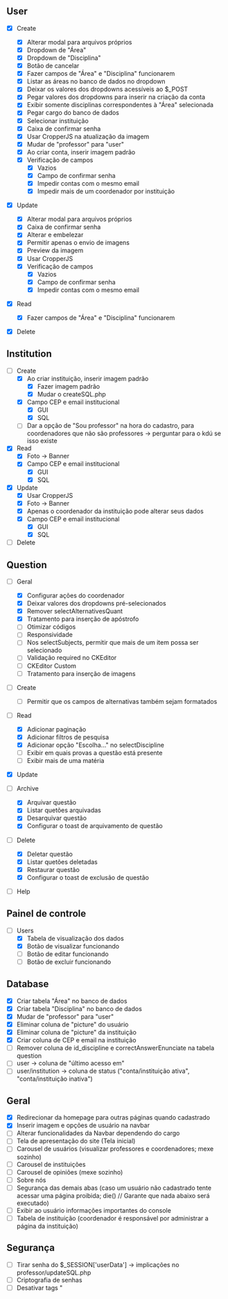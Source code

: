 ## User
- [X] Create
	- [X] Alterar modal para arquivos próprios
	- [X] Dropdown de "Área"
	- [X] Dropdown de "Disciplina"
	- [X] Botão de cancelar
	- [X] Fazer campos de "Área" e "Disciplina" funcionarem
	- [X] Listar as áreas no banco de dados no dropdown
	- [X] Deixar os valores dos dropdowns acessíveis ao $_POST
	- [X] Pegar valores dos dropdowns para inserir na criação da conta
	- [X] Exibir somente disciplinas correspondentes à "Área" selecionada
	- [X] Pegar cargo do banco de dados
	- [X] Selecionar instituição
	- [X] Caixa de confirmar senha
	- [X] Usar CropperJS na atualização da imagem
	- [X] Mudar de "professor" para "user"
	- [X] Ao criar conta, inserir imagem padrão	
	- [X] Verificação de campos
		- [X] Vazios
		- [X] Campo de confirmar senha
		- [X] Impedir contas com o mesmo email
		- [X] Impedir mais de um coordenador por instituição
	
- [X] Update
	- [X] Alterar modal para arquivos próprios
	- [X] Caixa de confirmar senha
	- [X] Alterar e embelezar
	- [X] Permitir apenas o envio de imagens
	- [X] Preview da imagem
	- [X] Usar CropperJS
	- [X] Verificação de campos
		- [X] Vazios
		- [X] Campo de confirmar senha
		- [X] Impedir contas com o mesmo email

- [X] Read
	- [X] Fazer campos de "Área" e "Disciplina" funcionarem

- [X] Delete


## Institution
- [ ] Create
	- [X] Ao criar instituição, inserir imagem padrão
		- [X] Fazer imagem padrão
		- [X] Mudar o createSQL.php
	- [X] Campo CEP e email institucional
		- [X] GUI
		- [X] SQL

	- [ ] Dar a opção de "Sou professor" na hora do cadastro, para coordenadores que não são professores -> perguntar para o kdú se isso existe

- [X] Read
	- [X] Foto -> Banner
	- [X] Campo CEP e email institucional
		- [X] GUI
		- [X] SQL

- [X] Update
	- [X] Usar CropperJS
	- [X] Foto -> Banner
	- [X] Apenas o coordenador da instituição pode alterar seus dados
	- [X] Campo CEP e email institucional
		- [X] GUI
		- [X] SQL

- [ ] Delete

## Question
- [ ] Geral
	- [X] Configurar ações do coordenador
	- [X] Deixar valores dos dropdowns pré-selecionados
	- [X] Remover selectAlternativesQuant
	- [X] Tratamento para inserção de apóstrofo
	- [ ] Otimizar códigos
	- [ ] Responsividade
	- [ ] Nos selectSubjects, permitir que mais de um item possa ser selecionado
	- [ ] Validação required no CKEditor
	- [ ] CKEditor Custom
	- [ ] Tratamento para inserção de imagens

- [ ] Create
	- [ ] Permitir que os campos de alternativas também sejam formatados

- [ ] Read
	- [X] Adicionar paginação
	- [X] Adicionar filtros de pesquisa
	- [X] Adicionar opção "Escolha..." no selectDiscipline
	- [ ] Exibir em quais provas a questão está presente
	- [ ] Exibir mais de uma matéria
	
- [X] Update

- [ ] Archive
	- [X] Arquivar questão
	- [X] Listar quetões arquivadas
	- [X] Desarquivar questão
	- [X] Configurar o toast de arquivamento de questão

- [ ] Delete
	- [X] Deletar questão
	- [X] Listar quetões deletadas
	- [X] Restaurar questão
	- [X] Configurar o toast de exclusão de questão

- [ ] Help

## Painel de controle
- [ ] Users
	- [X] Tabela de visualização dos dados
	- [X] Botão de visualizar funcionando
	- [ ] Botão de editar funcionando
	- [ ] Botão de excluir funcionando

## Database

- [X] Criar tabela "Área" no banco de dados
- [X] Criar tabela "Disciplina" no banco de dados
- [X] Mudar de "professor" para "user"
- [X] Eliminar coluna de "picture" do usuário
- [X] Eliminar coluna de "picture" da instituição
- [X] Criar coluna de CEP e email na instituição
- [ ] Remover coluna de id_discipline e correctAnswerEnunciate na tabela question
- [ ] user -> coluna de "último acesso em"
- [ ] user/institution -> coluna de status ("conta/instituição ativa", "conta/instituição inativa")

## Geral
- [X] Redirecionar da homepage para outras páginas quando cadastrado
- [X] Inserir imagem e opções de usuário na navbar
- [ ] Alterar funcionalidades da Navbar dependendo do cargo
- [ ] Tela de apresentação do site (Tela inicial)
- [ ] Carousel de usuários (visualizar professores e coordenadores; mexe sozinho)
- [ ] Carousel de instituições
- [ ] Carousel de opiniões (mexe sozinho)
- [ ] Sobre nós
- [ ] Segurança das demais abas (caso um usuário não cadastrado tente acessar uma página proibida; die() // Garante que nada abaixo será executado)
- [ ] Exibir ao usuário informações importantes do console
- [ ] Tabela de instituição (coordenador é responsável por administrar a página da instituição)

## Segurança
- [ ] Tirar senha do $_SESSION['userData'] -> implicações no professor/updateSQL.php
- [ ] Criptografia de senhas
- [ ] Desativar tags "<script>" e "<?php" do que o CkEditor retorna
- [ ] Verificar, no início de cada página, as possibilidades de erro 403 ou 404

## Observações
	1 coordenador por escola
	professores dessa escola são subordinados a esse coordenador
	coordenadores tem página de gerenciamento dos professores
	somente programadores podem criar instituições e coordenadores
	somente coordenadores podem criar professores


## Dicas
	* Use die() se não achou $_GET
	* enctype="multipart/form-data" -> atributo necessário em <form> caso envolva envio de imagens
	* Quando as imagens não estiverem atualizando, pode ser que o navegador esteja guardando-as em cache.
	Para evitar isso, faça o seguinte: adicione "?1222259157.415" no final do src da imagem, onde "1222259157.415" é o horário do servidor. Ex.: <img src="picture.jpg?1222259157.415" alt="">
	A função de tempo no php é "time()", então ficaria <img src="/images/users/2.jpeg<?php echo '?' . time() ?>" />
	*index.php com 403 em todas as pastas para evitar acessos indevidos
	*if($_Session['userData']['status'] == 2){
		$otherProfileName = 'Conta desativada';
	} else {
		$otherProfileName = array['name'];
	}
	* This script tag should be included between the <head> tags in your HTML document.
	*$connection->close();		após		require_once '../../utilities/dbConnect.php';


## Possíveis novas funções
* Sistema de mensagens (tipo do moddle)
* Email de verificação de criação de contas
* Esqueci a senha
* Mudar Gerar PDF do Nicholas para o João
* Crud da instituição
* Versionamento de questões (tipo o do GitHub)
* Versionamento de provas (tipo o do GitHub)
* Comentário das questões
* Painel de controle do coordenador
	* Desativar e alterar subordinados
	* Transferência de cargo
